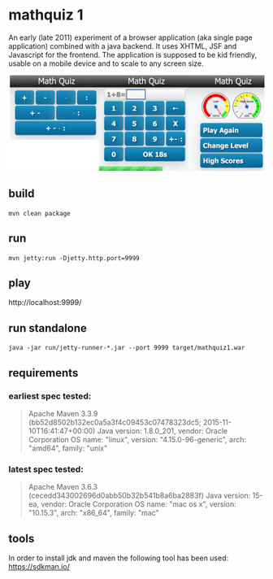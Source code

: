 # mathquiz 1

An early (late 2011) experiment of a browser application (aka single page
application) combined with a java backend. It uses XHTML, JSF and Javascript
for the frontend. The application is supposed to be kid friendly, usable on
a mobile device and to scale to any screen size.

![MathQuiz1 Game](doc/mathquiz1.png "Screenshots")

## build
```
mvn clean package
```

## run
```
mvn jetty:run -Djetty.http.port=9999
```

## play
http://localhost:9999/
 
## run standalone
```
java -jar run/jetty-runner-*.jar --port 9999 target/mathquiz1.war
```

## requirements
### earliest spec tested:

> Apache Maven 3.3.9 (bb52d8502b132ec0a5a3f4c09453c07478323dc5; 2015-11-10T16:41:47+00:00)
> Java version: 1.8.0_201, vendor: Oracle Corporation
> OS name: "linux", version: "4.15.0-96-generic", arch: "amd64", family: "unix"

### latest spec tested:

> Apache Maven 3.6.3 (cecedd343002696d0abb50b32b541b8a6ba2883f)
> Java version: 15-ea, vendor: Oracle Corporation
> OS name: "mac os x", version: "10.15.3", arch: "x86_64", family: "mac"

## tools

In order to install jdk and maven the following tool has been used:
https://sdkman.io/
